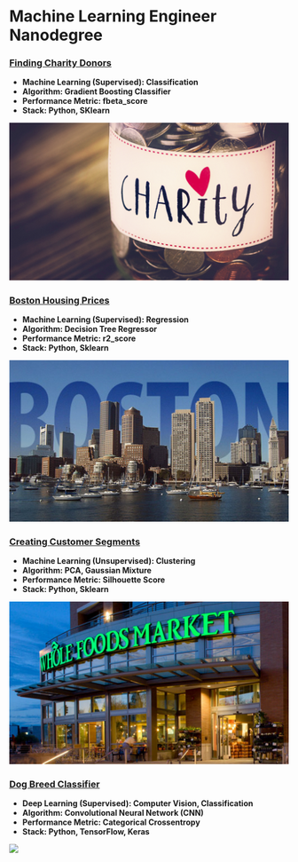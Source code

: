 # Machine Learning Engineer Nanodegree

### [Finding Charity Donors](https://github.com/jquickgh/finding-charity-donors/blob/master/finding_donors.ipynb)
 - **Machine Learning (Supervised): Classification**
 - **Algorithm: Gradient Boosting Classifier**
 - **Performance Metric: fbeta_score**
 - **Stack: Python, SKlearn**
<img src="https://github.com/jquickgh/finding-charity-donors/blob/master/charity.jpg" width="600">

### [Boston Housing Prices](https://github.com/jquickgh/boston-housing-prices/blob/master/boston_housing.ipynb)
 - **Machine Learning (Supervised): Regression**
 - **Algorithm: Decision Tree Regressor**
 - **Performance Metric: r2_score**
 - **Stack: Python, Sklearn**
<img src="https://github.com/jquickgh/boston-housing-prices/blob/master/boston.jpg" width="600">

### [Creating Customer Segments](https://github.com/jquickgh/creating-customer-segments/blob/master/customer_segments.ipynb)
 - **Machine Learning (Unsupervised): Clustering**
 - **Algorithm: PCA, Gaussian Mixture**
 - **Performance Metric: Silhouette Score**
 - **Stack: Python, Sklearn**
<img src="https://github.com/jquickgh/creating-customer-segments/blob/master/grocery.jpg" width="600">

### [Dog Breed Classifier](https://github.com/jquickgh/dog-breed-classifier/blob/master/dog_app.ipynb)
 - **Deep Learning (Supervised): Computer Vision, Classification**
 - **Algorithm: Convolutional Neural Network (CNN)**
 - **Performance Metric: Categorical Crossentropy**
 - **Stack: Python, TensorFlow, Keras**
<img src="https://github.com/jquickgh/dog-breed-classifier/blob/master/dog-breed-2.jpg" width="600"> 





